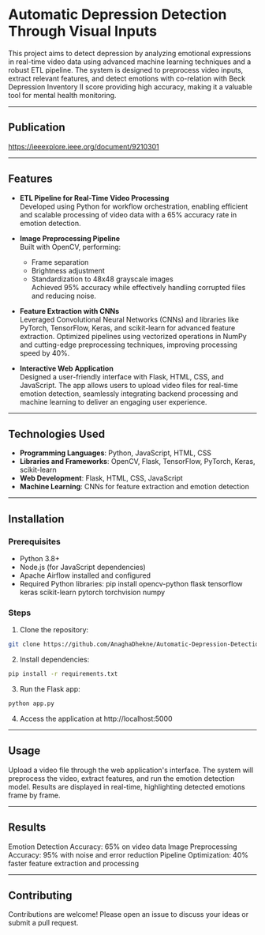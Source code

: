 # Automatic Depression Detection Through Visual Inputs

This project aims to detect depression by analyzing emotional expressions in real-time video data using advanced machine learning techniques and a robust ETL pipeline. The system is designed to preprocess video inputs, extract relevant features, and detect emotions with co-relation with Beck Depression Inventory II score providing high accuracy, making it a valuable tool for mental health monitoring.

---

## Publication
https://ieeexplore.ieee.org/document/9210301

---

## Features
- **ETL Pipeline for Real-Time Video Processing**  
  Developed using Python for workflow orchestration, enabling efficient and scalable processing of video data with a 65% accuracy rate in emotion detection.

- **Image Preprocessing Pipeline**  
  Built with OpenCV, performing:
  - Frame separation
  - Brightness adjustment
  - Standardization to 48x48 grayscale images  
  Achieved 95% accuracy while effectively handling corrupted files and reducing noise.

- **Feature Extraction with CNNs**  
  Leveraged Convolutional Neural Networks (CNNs) and libraries like PyTorch, TensorFlow, Keras, and scikit-learn for advanced feature extraction. Optimized pipelines using vectorized operations in NumPy and cutting-edge preprocessing techniques, improving processing speed by 40%.

- **Interactive Web Application**  
  Designed a user-friendly interface with Flask, HTML, CSS, and JavaScript. The app allows users to upload video files for real-time emotion detection, seamlessly integrating backend processing and machine learning to deliver an engaging user experience.

---

## Technologies Used
- **Programming Languages**: Python, JavaScript, HTML, CSS  
- **Libraries and Frameworks**: OpenCV, Flask, TensorFlow, PyTorch, Keras, scikit-learn  
- **Web Development**: Flask, HTML, CSS, JavaScript  
- **Machine Learning**: CNNs for feature extraction and emotion detection

---

## Installation

### Prerequisites
- Python 3.8+
- Node.js (for JavaScript dependencies)
- Apache Airflow installed and configured
- Required Python libraries: pip install opencv-python flask tensorflow keras scikit-learn pytorch torchvision numpy

### Steps
1. Clone the repository:
 ```bash
 git clone https://github.com/AnaghaDhekne/Automatic-Depression-Detection.git
```
2. Install dependencies:
```bash
pip install -r requirements.txt
```
3. Run the Flask app:
```bash
python app.py
```
4. Access the application at http://localhost:5000

---

## Usage
Upload a video file through the web application's interface.
The system will preprocess the video, extract features, and run the emotion detection model.
Results are displayed in real-time, highlighting detected emotions frame by frame.

---

## Results
Emotion Detection Accuracy: 65% on video data
Image Preprocessing Accuracy: 95% with noise and error reduction
Pipeline Optimization: 40% faster feature extraction and processing

---

## Contributing
Contributions are welcome! Please open an issue to discuss your ideas or submit a pull request.
